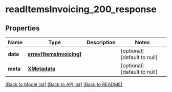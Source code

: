 # readItemsInvoicing_200_response

## Properties
Name | Type | Description | Notes
------------ | ------------- | ------------- | -------------
**data** | [**array[ItemsInvoicing]**](ItemsInvoicing.md) |  | [optional] [default to null]
**meta** | [**XMetadata**](XMetadata.md) |  | [optional] [default to null]

[[Back to Model list]](../README.md#documentation-for-models) [[Back to API list]](../README.md#documentation-for-api-endpoints) [[Back to README]](../README.md)


